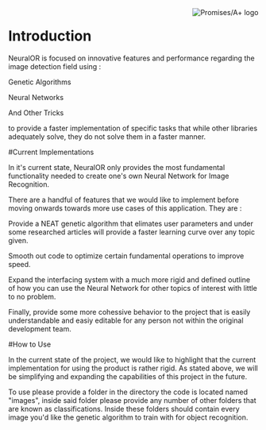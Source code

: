 <img src="https://github.com/Killian-LeClainche/HackIllinois2017/stock.jpg" alt="Promises/A+ logo" title="Promises/A+ 1.1 compliant" align="right" />

# Introduction

NeuralOR is focused on innovative features and performance regarding the image detection field using :

Genetic Algorithms

Neural Networks

And Other Tricks

to provide a faster implementation of specific tasks that while other libraries adequately solve, they do
not solve them in a faster manner.

#Current Implementations

In it's current state, NeuralOR only provides the most fundamental functionality needed to create one's own
Neural Network for Image Recognition. 

There are a handful of features that we would like to implement before moving onwards towards more use cases of
this application. They are :

Provide a NEAT genetic algorithm that elimates user parameters and under some researched articles will provide 
a faster learning curve over any topic given.

Smooth out code to optimize certain fundamental operations to improve speed.

Expand the interfacing system with a much more rigid and defined outline of how you can use the Neural Network
for other topics of interest with little to no problem.

Finally, provide some more cohessive behavior to the project that is easily understandable and easiy editable for
any person not within the original development team.

#How to Use

In the current state of the project, we would like to highlight that the current implementation for using the product
is rather rigid. As stated above, we will be simplifying and expanding the capabilities of this project in the future.

To use please provide a folder in the directory the code is located named "images", inside said folder please provide
any number of other folders that are known as classifications. Inside these folders should contain every image you'd like
the genetic algorithm to train with for object recognition.